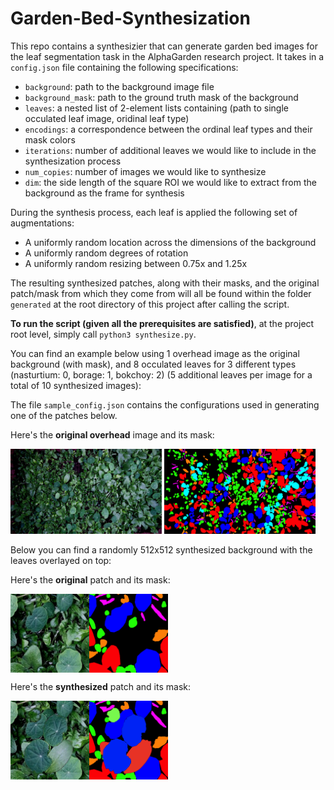 # Garden-Bed-Synthesization

This repo contains a synthesizier that can generate garden bed images for the leaf segmentation task in the AlphaGarden research project. It takes in a `config.json` file containing the following specifications:
- `background`: path to the background image file
- `background_mask`: path to the ground truth mask of the background
- `leaves`: a nested list of 2-element lists containing (path to single occulated leaf image, oridinal leaf type)
- `encodings`: a correspondence between the ordinal leaf types and their mask colors
- `iterations`: number of additional leaves we would like to include in the synthesization process
- `num_copies`: number of images we would like to synthesize
- `dim`: the side length of the square ROI we would like to extract from the background as the frame for synthesis

During the synthesis process, each leaf is applied the following set of augmentations:
- A uniformly random location across the dimensions of the background
- A uniformly random degrees of rotation
- A uniformly random resizing between 0.75x and 1.25x

The resulting synthesized patches, along with their masks, and the original patch/mask from which they come from will all be found within the folder `generated` at the root directory of this project after calling the script.

**To run the script (given all the prerequisites are satisfied)**, at the project root level, simply call `python3 synthesize.py`.

You can find an example below using 1 overhead image as the original background (with mask), and 8 occulated leaves for 3 different types (nasturtium: 0, borage: 1, bokchoy: 2) (5 additional leaves per image for a total of 10 synthesized images):

The file `sample_config.json` contains the configurations used in generating one of the patches below. 

Here's the **original overhead** image and its mask:

<img src="./demo_images/original.png" width="48%" height="48%">

<img src="./demo_images/mask.png" width="48%" height="48%"/>

Below you can find a randomly 512x512 synthesized background with the leaves overlayed on top:

Here's the **original** patch and its mask: 

<div style="display: flex;">
  <img src="./demo_images/original_patch.png" width="25%" height="25%" /> 
  <img src="./demo_images/original_patch_mask.png" width="25%" height="25%" />
</div>

Here's the **synthesized** patch and its mask:

<div style="display: flex">
  <img src="./demo_images/synthesized_patch.png" width="25%" height="25%" />
  <img src="./demo_images/synthesized_patch_mask.png" width="25%" height="25%" />
</div>
